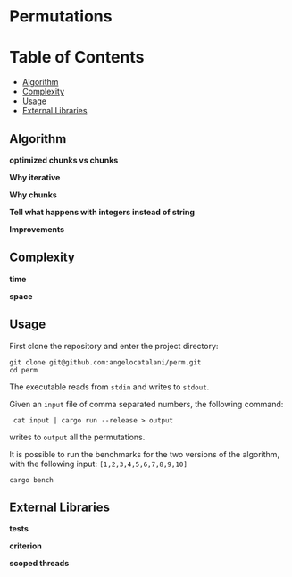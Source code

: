 # Permutations

# Table of Contents

* [Algorithm](#algorithm)
* [Complexity](#complexity)
* [Usage](#usage)
* [External Libraries](#external-libraries)

## Algorithm

**optimized chunks vs chunks**

**Why iterative**

**Why chunks**

**Tell what happens with integers instead of string**

**Improvements**

## Complexity

**time**

**space**

## Usage

First clone the repository and enter the project directory:
```shell
git clone git@github.com:angelocatalani/perm.git
cd perm
```

The executable reads from `stdin` and writes to `stdout`.

Given an `input` file of comma separated numbers, the following command:

```shell
 cat input | cargo run --release > output
```
 writes to `output` all the permutations.

It is possible to run the benchmarks for the two versions of the algorithm,
with the following input: `[1,2,3,4,5,6,7,8,9,10]`
```shell
cargo bench
```

## External Libraries

**tests**

**criterion**

**scoped threads**
